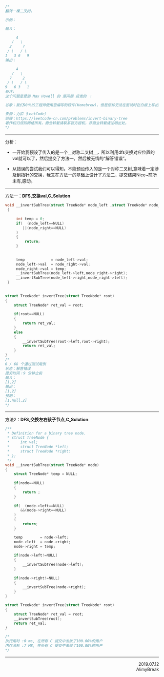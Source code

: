 ```C
/*
翻转一棵二叉树。

示例：

输入：

     4
   /   \
  2     7
 / \   / \
1   3 6   9
输出：

     4
   /   \
  7     2
 / \   / \
9   6 3   1
备注:
这个问题是受到 Max Howell 的 原问题 启发的 ：

谷歌：我们90％的工程师使用您编写的软件(Homebrew)，但是您却无法在面试时在白板上写出翻转二叉树这道题，这太糟糕了。

来源：力扣（LeetCode）
链接：https://leetcode-cn.com/problems/invert-binary-tree
著作权归领扣网络所有。商业转载请联系官方授权，非商业转载请注明出处。
*/
```



***

分析：

+ 一开始我预设了传入的是一个__对称二叉树__，所以利用dfs交换对应位置的val就可以了，然后提交了方法一，然后被无情的“解答错误”。

+ 从错误的尝试我们可以得知，不能预设传入的是一个对称二叉树,意味着一定涉及到指针的交换，我又在方法一的基础上设计了方法二，提交结果Nice~前所未有,感动。

  

***

方法一：__DFS,交换val,C_Solution__

```c
void __invertSubTree(struct TreeNode* node_left ,struct TreeNode* node_right)
 {
     
     int temp = 0;
     if(  (node_left==NULL)
        ||(node_right==NULL)
     )
     {
         return;
     }
     
     
     temp            = node_left->val;
     node_left->val  = node_right->val;
     node_right->val = temp;
     __invertSubTree(node_left->left,node_right->right);
     __invertSubTree(node_left->right,node_right->left);
 }
 
 
struct TreeNode* invertTree(struct TreeNode* root)
{
    struct TreeNode* ret_val = root;
    
    if(root==NULL)
    {
        return ret_val;
    }
    else
    {
        __invertSubTree(root->left,root->right);
        return ret_val;
    }
}
/*
6 / 68 个通过测试用例
状态：解答错误
提交时间：9 分钟之前
输入：
[1,2]
输出：
[1,2]
预期：
[1,null,2]
*/
```

***

方法2：__DFS,交换左右孩子节点,C_Solution__

```c
/**
 * Definition for a binary tree node.
 * struct TreeNode {
 *     int val;
 *     struct TreeNode *left;
 *     struct TreeNode *right;
 * };
 */
void __invertSubTree(struct TreeNode* node)
{
    struct TreeNode* temp = NULL;
    
    if(node==NULL)
    {
        return ;
    }
    
    if(  (node->left==NULL)
       &&(node->right==NULL)
    )
    {
        return;         
    }

    temp        = node->left;
    node->left  = node->right;
    node->right = temp;
    
    if(node->left!=NULL)
    {
        __invertSubTree(node->left);   
    }
    
    if(node->right!=NULL)
    {
        __invertSubTree(node->right);
    }   
}

struct TreeNode* invertTree(struct TreeNode* root)
{
    struct TreeNode* ret_val = root;
    __invertSubTree(root);
    return ret_val;
}

/*
执行用时 :0 ms, 在所有 C 提交中击败了100.00%的用户
内存消耗 :7 MB, 在所有 C 提交中击败了100.00%的用户
*/
```

***

<div align = right>2019.07.12</div>

<div align = right>AlimyBreak</div>

